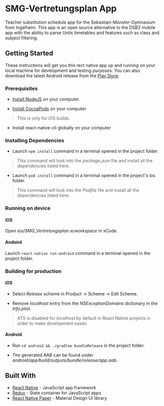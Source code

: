 # SMG-Vertretungsplan App

Teacher substitution schedule app for the Sebastian-Münster-Gymnasium from Ingelheim.
This app is an open source alternative to the DSB2 mobile app with the ability to parse Untis timetables and features such as class and subject filtering.

## Getting Started

These instructions will get you this rect native app up and running on your local machine for development and testing purposes.
You can also download the latest Android release from the [Play Store](https://play.google.com/store/apps/details?id=io.gres.smg_vertretungsplan).

### Prerequisites

- [Install NodeJS](https://nodejs.org/en/) on your computer.

- [Install CocoaPods](https://cocoapods.org/) on your computer
> This is only for iOS builds.

- Install react-native-cli globally on your computer

### Installing Dependencies

- Launch ``` npm install ``` command in a terminal opened in the project folder.
> This command will look into the *package.json* file and install all the dependencies listed here.

- Launch ``` pod install ``` command in a terminal opened in the project's ios folder.
> This command will look into the *Podfile* file and install all the dependencies listed here.

### Running on device

#### iOS

Open *ios/SMG_Vertretungsplan.xcworkspace* in xCode.

#### Andoird

Launch ``` react-native run-android ``` command in a terminal opened in the project folder.

### Building for production

#### iOS

- Select *Release* scheme in Product → Scheme → Edit Scheme.

- Remove *localhost* entry from the *NSExceptionDomains* dictionary in the *Info.plist*.
> ATS is disabled for *localhost* by default in React Native projects in order to make development easier.

#### Android

- Run ``` cd android && ./gradlew bundleRelease ``` in the project folder.

- The generated AAB can be found under *android/app/build/outputs/bundle/release/app.aab*.

## Built With

- [React Native](https://facebook.github.io/react-native/) - JavaScript app framework
- [Redux](https://redux.js.org/) - State container for JavaScript apps
- [React Native Paper](https://reactnativepaper.com/) - Material Design UI library 
